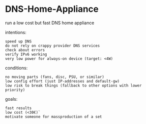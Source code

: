 # DNS-Home-Appliance

run a low cost but fast DNS home appliance

intentions:

    speed up DNS
    do not rely on crappy provider DNS services
    check about errors
    verify IPv6 working
    very low power for always-on device (target: <4W)
 
 conditions:
 
    no moving parts (fans, disc, PSU, or similar)
    low config effort (just IP-addresses and default-gw)
    low risk to break things (fallback to other options with lower priority)

goals:

    fast results
    low cost (<30€)`
    motivate someone for massproduction of a set
